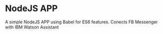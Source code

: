 # NodeJS APP
A simple NodeJS APP using Babel for ES6 features.
Conects FB Messenger with IBM Watson Assistant